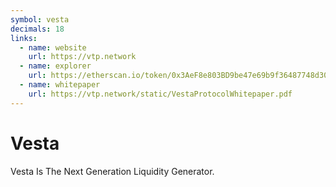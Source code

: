 ```yaml
---
symbol: vesta
decimals: 18
links:
  - name: website
    url: https://vtp.network
  - name: explorer
    url: https://etherscan.io/token/0x3AeF8e803BD9be47e69b9f36487748d30D940b96
  - name: whitepaper
    url: https://vtp.network/static/VestaProtocolWhitepaper.pdf
---
```


# Vesta

Vesta Is The Next Generation Liquidity Generator.
